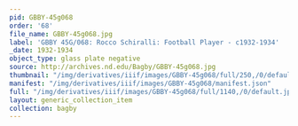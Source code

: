 ```yaml
---
pid: GBBY-45g068
order: '68'
file_name: GBBY-45g068.jpg
label: 'GBBY 45G/068: Rocco Schiralli: Football Player - c1932-1934'
_date: 1932-1934
object_type: glass plate negative
source: http://archives.nd.edu/Bagby/GBBY-45g068.jpg
thumbnail: "/img/derivatives/iiif/images/GBBY-45g068/full/250,/0/default.jpg"
manifest: "/img/derivatives/iiif/images/GBBY-45g068/manifest.json"
full: "/img/derivatives/iiif/images/GBBY-45g068/full/1140,/0/default.jpg"
layout: generic_collection_item
collection: bagby
---
```

